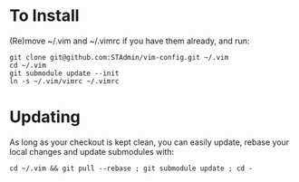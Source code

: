 # To Install

(Re)move ~/.vim and ~/.vimrc if you have them already, and run:

    git clone git@github.com:STAdmin/vim-config.git ~/.vim
    cd ~/.vim
    git submodule update --init
    ln -s ~/.vim/vimrc ~/.vimrc

# Updating

As long as your checkout is kept clean, you can easily update, rebase your local changes and update submodules with:

    cd ~/.vim && git pull --rebase ; git submodule update ; cd -